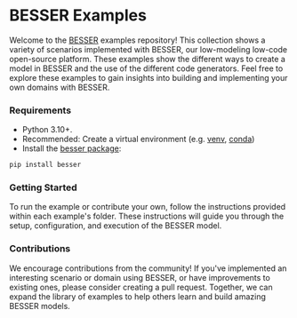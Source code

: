 # BESSER Examples

Welcome to the [BESSER](https://github.com/BESSER-PEARL/BESSER) examples repository! This collection shows a variety of scenarios 
implemented with BESSER, our low-modeling low-code open-source platform. These examples show the different ways to create a model 
in BESSER and the use of the different code generators. Feel free to explore these examples to gain insights into building and 
implementing your own domains with BESSER.

### Requirements

- Python 3.10+.
- Recommended: Create a virtual environment
  (e.g. [venv](https://docs.python.org/3/library/venv.html),
  [conda](https://conda.io/projects/conda/en/latest/user-guide/tasks/manage-environments.html))
- Install the [besser package](https://github.com/BESSER-PEARL/BESSER):

```bash
pip install besser
```

### Getting Started
 
To run the example or contribute your own, follow the instructions provided within each example's folder. These instructions will 
guide you through the setup, configuration, and execution of the BESSER model.

### Contributions

We encourage contributions from the community! If you've implemented an interesting scenario or domain using BESSER, or have improvements 
to existing ones, please consider creating a pull request. Together, we can expand the library of examples to help others learn and build 
amazing BESSER models.